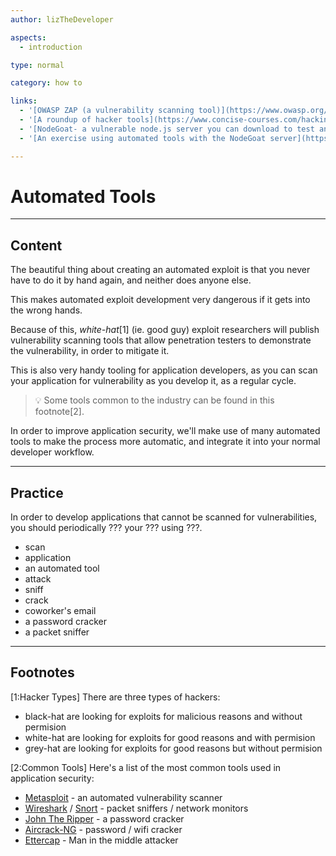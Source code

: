 ```yaml
---
author: lizTheDeveloper

aspects:
  - introduction

type: normal

category: how to

links:
  - '[OWASP ZAP (a vulnerability scanning tool)](https://www.owasp.org/index.php/OWASP_Zed_Attack_Proxy_Project)'
  - '[A roundup of hacker tools](https://www.concise-courses.com/hacking-tools/top-ten/)'
  - '[NodeGoat- a vulnerable node.js server you can download to test and validate tools](https://github.com/OWASP/NodeGoat)'
  - '[An exercise using automated tools with the NodeGoat server](https://f0.holisticinfosecforwebdevelopers.com/chap06.html#process-agile-development-and-practices-security-regression-testing)'

---
```


# Automated Tools

---
## Content

The beautiful thing about creating an automated exploit is that you never have to do it by hand again, and neither does anyone else. 

This makes automated exploit development very dangerous if it gets into the wrong hands.

Because of this, *white-hat*[1] (ie. good guy) exploit researchers will publish vulnerability scanning tools that allow penetration testers to demonstrate the vulnerability, in order to mitigate it. 

This is also very handy tooling for application developers, as you can scan your application for vulnerability as you develop it, as a regular cycle.

> 💡 Some tools common to the industry can be found in this footnote[2].

In order to improve application security, we'll make use of many automated tools to make the process more automatic, and integrate it into your normal developer workflow.

---
## Practice

In order to develop applications that cannot be scanned for vulnerabilities, you should periodically ??? your ??? using ???.

* scan
* application
* an automated tool
* attack
* sniff
* crack
* coworker's email
* a password cracker
* a packet sniffer

---
## Footnotes

[1:Hacker Types]
There are three types of hackers:
- black-hat are looking for exploits for malicious reasons and without permision
- white-hat are looking for exploits for good reasons and with permision
- grey-hat are looking for exploits for good reasons but without permision

[2:Common Tools]
Here's a list of the most common tools used in application security:
- [Metasploit](https://www.metasploit.com/) - an automated vulnerability scanner
- [Wireshark](https://www.wireshark.org/) / [Snort](https://www.snort.org/) - packet sniffers / network monitors
- [John The Ripper](https://www.openwall.com/john/) - a password cracker
- [Aircrack-NG](https://www.aircrack-ng.org/) - password / wifi cracker
- [Ettercap](https://www.ettercap-project.org/) - Man in the middle attacker